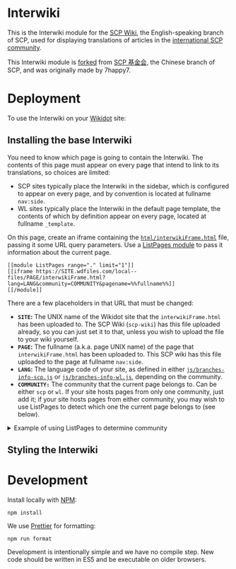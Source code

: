 # Interwiki

This is the Interwiki module for the [SCP Wiki](https://scpwiki.com), the
English-speaking branch of SCP, used for displaying translations of
articles in the [international SCP community](http://scp-int.wikidot.com/).

This Interwiki module is [forked](https://github.com/SCP-CN-Tech/Interwiki)
from [SCP 基金会](http://scp-wiki-cn.wikidot.com/), the Chinese branch of
SCP, and was originally made by 7happy7.

# Deployment

To use the Interwiki on your [Wikidot](https://www.wikidot.com/) site:

## Installing the base Interwiki

You need to know which page is going to contain the Interwiki. The contents
of this page must appear on every page that intend to link to its
translations, so choices are limited:

- SCP sites typically place the Interwiki in the sidebar, which is
  configured to appear on every page, and by convention is located at
  fullname `nav:side`.
- WL sites typically place the Interwiki in the default page template, the
  contents of which by definition appear on every page, located at fullname
  `_template`.

On this page, create an iframe containing the
[`html/interwikiFrame.html`](html/interwikiFrame.html) file, passing it
some URL query parameters. Use a [ListPages
module](https://www.wikidot.com/doc-modules:listpages-module) to pass it
information about the current page.

```Soong
[[module ListPages range="." limit="1"]]
[[iframe https://SITE.wdfiles.com/local--files/PAGE/interwikiFrame.html?lang=LANG&community=COMMUNITY&pagename=%%fullname%%]]
[[/module]]
```

There are a few placeholders in that URL that must be changed:

- **`SITE`:** The UNIX name of the Wikidot site that the
  `interwikiFrame.html` has been uploaded to. The SCP Wiki (`scp-wiki`) has
  this file uploaded already, so you can just set it to that, unless you
  wish to upload the file to your wiki yourself.
- **`PAGE`:** The fullname (a.k.a. page UNIX name) of the page that
  `interwikiFrame.html` has been uploaded to. This SCP wiki has this file
  uploaded to the page at fullname `nav:side`.
- **`LANG`:** The language code of your site, as defined in either
  [`js/branches-info-scp.js`](js/branches-info-scp.js) or
  [`js/branches-info-wl.js`](js/branches-info-wl.js), depending on the
  community.
- **`COMMUNITY:`** The community that the current page belongs to. Can be
  either `scp` or `wl`. If your site hosts pages from only one community,
  just add it; if your site hosts pages from either community, you may wish
  to use ListPages to detect which one the current page belongs to (see below).

<details>
<summary>
Example of using ListPages to determine community
</summary>

This example uses two ListPages modules with category filters to determine
which community the current page belongs to. This specific example assumes
that pages in the `wanderers` or `wanderers-adult` categories belong to WL,
and any others belong to SCP.

The category filters are mutually-exclusive, so this will never produce
more than one Interwiki per page.

```Soong
[[module ListPages range="." limit="1" category="-wanderers -wanderers-adult"]]
[[iframe https://SITE.wdfiles.com/local--files/PAGE/interwikiFrame.html?lang=LANG&community=scp&pagename=%%fullname%%]]
[[/module]]

[[module ListPages range="." limit="1" category="wanderers wanderers-adult"]]
[[iframe https://SITE.wdfiles.com/local--files/PAGE/interwikiFrame.html?lang=LANG&community=wl&pagename=%%fullname%%]]
[[/module]]
```

</details>

## Styling the Interwiki

# Development

Install locally with [NPM](https://www.npmjs.com/):

```shell
npm install
```

We use [Prettier](https://prettier.io/) for formatting:

```shell
npm run format
```

Development is intentionally simple and we have no compile step. New code
should be written in ES5 and be executable on older browsers.
